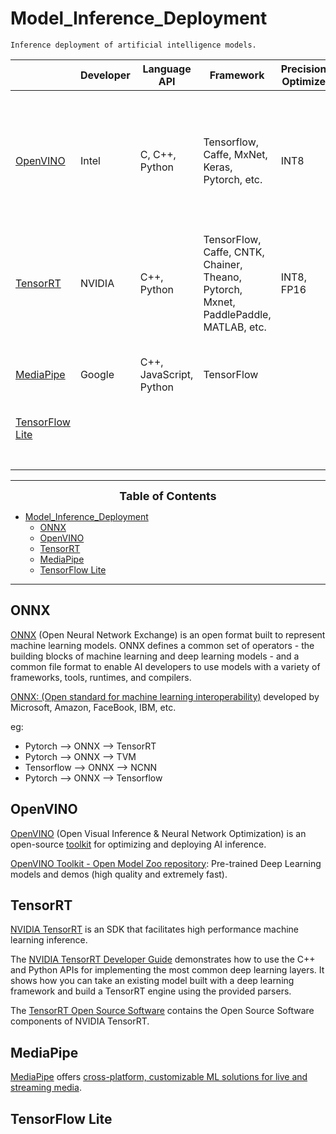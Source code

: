 <!--
 * @Author: Shuangchi He / Yulv
 * @Email: yulvchi@qq.com
 * @Date: 2022-01-24 10:48:28
 * @Motto: Entities should not be multiplied unnecessarily.
 * @LastEditors: Shuangchi He
 * @LastEditTime: 2022-01-24 16:28:25
 * @FilePath: /Model_Inference_Deployment/README.md
 * @Description: Inference deployment of artificial intelligence models.
-->

# Model_Inference_Deployment

    Inference deployment of artificial intelligence models.

|                                     | Developer | Language API            | Framework                                                                            | Precision Optimize | CPU/GPU/FGPA/VPU/TPU | Hardware                                                                                    | OS                              | Application                                     | Other Features |
| ----------------------------------- | --------- | ----------------------- | ------------------------------------------------------------------------------------ | ------------------ | -------------------- | ------------------------------------------------------------------------------------------- | ------------------------------- | ----------------------------------------------- | -------------- |
| [OpenVINO](#openvino)               | Intel     | C, C++, Python          | Tensorflow, Caffe, MxNet, Keras, Pytorch, etc.                                       | INT8               | CPU, GPU, FGPA, VPU  | Intel CPU, Intel Integrated Graphics, Intel Movidius NCS, Intel Movidius VPU, DepthAI, etc. | Linux, Windows, macOS, Raspbian |                                                 |                |
| [TensorRT](#tensorrt)               | NVIDIA    | C++, Python             | TensorFlow, Caffe, CNTK, Chainer, Theano, Pytorch, Mxnet, PaddlePaddle, MATLAB, etc. | INT8, FP16         | GPU                  | NIVDIA GPU, NIVDIA Jetson, Tesla GPU, etc.                                                  | Linux, Windows                  |                                                 |                |
| [MediaPipe](#mediapipe)             | Google    | C++, JavaScript, Python | TensorFlow                                                                           |                    | GPU, TPU             | Google Coral                                                                                | Linux, Android, iOS, Raspbian   | Youtube, Google Lens, ARCore, Google Home, etc. |                |
| [TensorFlow Lite](#tensorflow-lite) |           |                         |                                                                                      |                    |                      |                                                                                             |                                 |                                                 |                |
|                                     |           |                         |                                                                                      |                    |                      |                                                                                             |                                 |                                                 |                |
|                                     |           |                         |                                                                                      |                    |                      |                                                                                             |                                 |                                                 |                |
|                                     |           |                         |                                                                                      |                    |                      |                                                                                             |                                 |                                                 |                |
|                                     |           |                         |                                                                                      |                    |                      |                                                                                             |                                 |                                                 |                |
|                                     |           |                         |                                                                                      |                    |                      |                                                                                             |                                 |                                                 |                |
|                                     |           |                         |                                                                                      |                    |                      |                                                                                             |                                 |                                                 |                |
|                                     |           |                         |                                                                                      |                    |                      |                                                                                             |                                 |                                                 |                |

---

<font size=4><b><center> Table of Contents </center></b></font>

- [Model_Inference_Deployment](#model_inference_deployment)
  - [ONNX](#onnx)
  - [OpenVINO](#openvino)
  - [TensorRT](#tensorrt)
  - [MediaPipe](#mediapipe)
  - [TensorFlow Lite](#tensorflow-lite)

---

## ONNX

[ONNX](https://onnx.ai) (Open Neural Network Exchange) is an open format built to represent machine learning models.
ONNX defines a common set of operators - the building blocks of machine learning and deep learning models - and a common file format to enable AI developers to use models with a variety of frameworks, tools, runtimes, and compilers.

[ONNX: (Open standard for machine learning interoperability)](https://github.com/onnx/onnx) developed by Microsoft, Amazon, FaceBook, IBM, etc.

eg:

* Pytorch --> ONNX --> TensorRT
* Pytorch --> ONNX --> TVM
* Tensorflow --> ONNX --> NCNN
* Pytorch --> ONNX --> Tensorflow

## OpenVINO

[OpenVINO](https://docs.openvinotoolkit.org/latest/index.html) (Open Visual Inference & Neural Network Optimization) is an open-source [toolkit](https://github.com/openvinotoolkit/openvino) for optimizing and deploying AI inference.

[OpenVINO Toolkit - Open Model Zoo repository](https://github.com/openvinotoolkit/open_model_zoo): Pre-trained Deep Learning models and demos (high quality and extremely fast).

## TensorRT

[NVIDIA TensorRT](https://developer.nvidia.com/zh-cn/tensorrt) is an SDK that facilitates high performance machine learning inference.

The [NVIDIA TensorRT Developer Guide](https://docs.nvidia.com/deeplearning/tensorrt/developer-guide/index.html) demonstrates how to use the C++ and Python APIs for implementing the most common deep learning layers. It shows how you can take an existing model built with a deep learning framework and build a TensorRT engine using the provided parsers.

The [TensorRT Open Source Software](https://github.com/NVIDIA/TensorRT) contains the Open Source Software components of NVIDIA TensorRT.

## MediaPipe

[MediaPipe](https://google.github.io/mediapipe) offers [cross-platform, customizable ML solutions for live and streaming media](https://github.com/google/mediapipe).

## TensorFlow Lite
